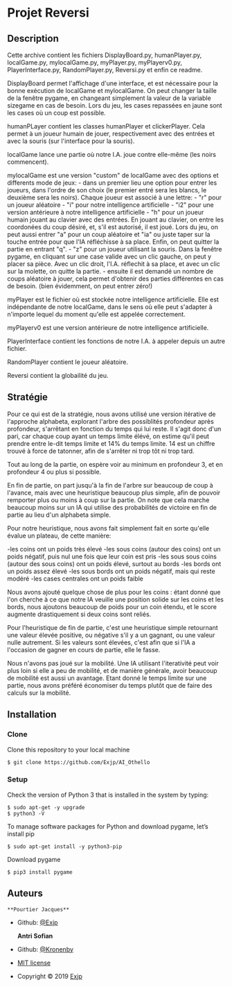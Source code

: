# Projet Reversi

## Description

Cette archive contient les fichiers DisplayBoard.py, humanPlayer.py, localGame.py, mylocalGame.py,
 myPlayer.py, myPlayerv0.py, PlayerInterface.py, RandomPlayer.py, Reversi.py et enfin ce readme.

DisplayBoard permet l'affichage d'une interface, et est nécessaire pour la bonne exécution de 
localGame et mylocalGame. On peut changer la taille de la fenêtre pygame, en changeant simplement la 
valeur de la variable sizegame en cas de besoin. Lors du jeu, les cases repassées en jaune sont les 
cases où un coup est possible.

humanPLayer contient les classes humanPlayer et clickerPlayer. Cela permet à un joueur humain de 
jouer, respectivement avec des entrées et avec la souris (sur l'interface pour la souris).

localGame lance une partie où notre I.A. joue contre elle-même (les noirs commencent).

mylocalGame est une version "custom" de localGame avec des options et differents mode de jeux:
	- dans un premier lieu une option pour entrer les joueurs, dans l'ordre de son choix (le 
	   premier entré sera les blancs, le deuxième sera les noirs). Chaque joueur est associé à 
	   une lettre:
		- "r"  pour un joueur aléatoire
		- "i"  pour notre intelligence artificielle
		- "i2" pour une version antérieure à notre intelligence artificielle
		- "h"  pour un joueur humain jouant au clavier avec des entrées. En jouant au 
			clavier, on entre les coordonées du coup désiré, et, s'il est autorisé, il 
			est joué. Lors du jeu, on peut aussi entrer "a" pour un coup aléatoire et 
			"ia" ou juste taper sur la touche entrée pour que l'IA réfléchisse à sa 
			place. Enfin, on peut quitter la partie en entrant "q".
		- "z"  pour un joueur utilisant la souris. Dans la fenêtre pygame, en cliquant sur 
			une case valide avec un clic gauche, on peut y placer sa pièce. Avec un clic 
			droit, l'I.A. réflechit à sa place, et avec un clic sur la molette, on 
			quitte la partie.
	- ensuite il est demandé un nombre de coups aléatoire à jouer, cela permet d'obtenir des 
	   parties différentes en cas de besoin. (bien évidemment, on peut entrer zéro!)

myPlayer est le fichier où est stockée notre intelligence artificielle. Elle est indépendante de 
notre localGame, dans le sens où elle peut s'adapter à n'importe lequel du moment qu'elle est 
appelée correctement.

myPlayerv0 est une version antérieure de notre intelligence artificielle.

PlayerInterface contient les fonctions de notre I.A. à appeler depuis un autre fichier.

RandomPlayer contient le joueur aléatoire.

Reversi contient la globailité du jeu.


## Stratégie


Pour ce qui est de la stratégie, nous avons utilisé une version itérative de l'approche alphabeta, 
explorant l'arbre des possiblités profondeur après profondeur, s'arrêtant en fonction du temps qui 
lui reste. Il s'agit donc d'un pari, car chaque coup ayant un temps limite élévé, on estime qu'il 
peut prendre entre le-dit temps limite et 14% du temps limite. 
14 est un chiffre trouvé à force de tatonner, afin de s'arrêter ni trop tôt ni trop tard.

Tout au long de la partie, on espère voir au minimum en profondeur 3, et en profondeur 4 ou plus si 
possible.

En fin de partie, on part jusqu'à la fin de l'arbre sur beaucoup de coup à l'avance, mais avec une 
heuristique beaucoup plus simple, afin de pouvoir remporter plus ou moins à coup sur la partie.
On note que cela marche beaucoup moins sur un IA qui utilise des probabilités de victoire en fin de 
partie au lieu d'un alphabeta simple.

Pour notre heuristique, nous avons fait simplement fait en sorte qu'elle évalue un plateau, de cette 
manière:

-les coins ont un poids très élevé
-les sous coins (autour des coins) ont un poids négatif, puis nul une fois que leur coin est pris
-les sous sous coins (autour des sous coins) ont un poids élevé, surtout au bords
-les bords ont un poids assez élevé
-les sous bords ont un poids négatif, mais qui reste modéré
-les cases centrales ont un poids faible

Nous avons ajouté quelque chose de plus pour les coins : étant donné que l'on cherche à ce que notre 
IA veuille une position solide sur les coins et les bords, nous ajoutons beaucoup de poids pour un 
coin étendu, et le score augmente drastiquement si deux coins sont reliés.

Pour l'heuristique de fin de partie, c'est une heuristique simple retournant une valeur élevée 
positive, ou négative s'il y a un gagnant, ou une valeur nulle autrement. Si les valeurs sont 
élevées, c'est afin que si l'IA a l'occasion de gagner en cours de partie, elle le fasse.

Nous n'avons pas joué sur la mobilité. Une IA utilisant l'iterativité peut voir plus loin si elle a 
peu de mobilité, et de manière générale, avoir beaucoup de mobilité est aussi un avantage. Etant 
donné le temps limite sur une partie, nous avons préféré économiser du temps plutôt que de faire des 
calculs sur la mobilité.

## Installation
### Clone
Clone this repository to your local machine 
```shell
$ git clone https://github.com/Exjp/AI_Othello
```
### Setup
Check the version of Python 3 that is installed in the system by typing: 
```shell
$ sudo apt-get -y upgrade
$ python3 -V
```
To manage software packages for Python and download pygame, let’s install pip
```shell
$ sudo apt-get install -y python3-pip
```
Download pygame
```shell
$ pip3 install pygame
```


## Auteurs

	**Pourtier Jacques**
- Github: [@Exjp](https://github.com/Exjp)

	**Antri Sofian**
- Github: [@Kronenby](https://github.com/Kronenby)

- [MIT license](https://github.com/Exjp/AI_Othello/blob/master/LICENSE)<br/>
- Copyright © 2019 [Exjp](https://github.com/Exjp)